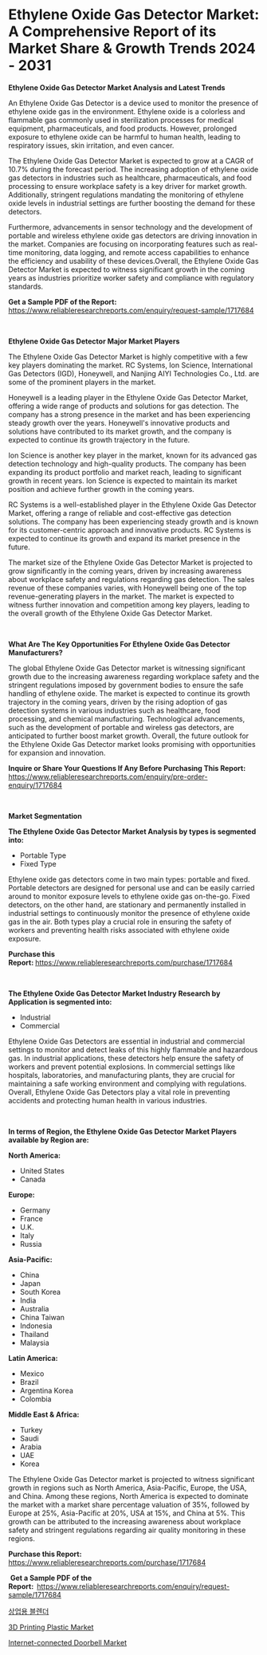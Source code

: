 <p><h1>Ethylene Oxide Gas Detector Market: A Comprehensive Report of its Market Share & Growth Trends 2024 - 2031</h1></p><p><strong>Ethylene Oxide Gas Detector Market Analysis and Latest Trends</strong></p>
<p><p>An Ethylene Oxide Gas Detector is a device used to monitor the presence of ethylene oxide gas in the environment. Ethylene oxide is a colorless and flammable gas commonly used in sterilization processes for medical equipment, pharmaceuticals, and food products. However, prolonged exposure to ethylene oxide can be harmful to human health, leading to respiratory issues, skin irritation, and even cancer.</p><p>The Ethylene Oxide Gas Detector Market is expected to grow at a CAGR of 10.7% during the forecast period. The increasing adoption of ethylene oxide gas detectors in industries such as healthcare, pharmaceuticals, and food processing to ensure workplace safety is a key driver for market growth. Additionally, stringent regulations mandating the monitoring of ethylene oxide levels in industrial settings are further boosting the demand for these detectors.</p><p>Furthermore, advancements in sensor technology and the development of portable and wireless ethylene oxide gas detectors are driving innovation in the market. Companies are focusing on incorporating features such as real-time monitoring, data logging, and remote access capabilities to enhance the efficiency and usability of these devices.Overall, the Ethylene Oxide Gas Detector Market is expected to witness significant growth in the coming years as industries prioritize worker safety and compliance with regulatory standards.</p></p>
<p><strong>Get a Sample PDF of the Report:&nbsp;</strong> <a href="https://www.reliableresearchreports.com/enquiry/request-sample/1717684">https://www.reliableresearchreports.com/enquiry/request-sample/1717684</a></p>
<p>&nbsp;</p>
<p><strong>Ethylene Oxide Gas Detector Major Market Players</strong></p>
<p><p>The Ethylene Oxide Gas Detector Market is highly competitive with a few key players dominating the market. RC Systems, Ion Science, International Gas Detectors (IGD), Honeywell, and Nanjing AIYI Technologies Co., Ltd. are some of the prominent players in the market.</p><p>Honeywell is a leading player in the Ethylene Oxide Gas Detector Market, offering a wide range of products and solutions for gas detection. The company has a strong presence in the market and has been experiencing steady growth over the years. Honeywell's innovative products and solutions have contributed to its market growth, and the company is expected to continue its growth trajectory in the future.</p><p>Ion Science is another key player in the market, known for its advanced gas detection technology and high-quality products. The company has been expanding its product portfolio and market reach, leading to significant growth in recent years. Ion Science is expected to maintain its market position and achieve further growth in the coming years.</p><p>RC Systems is a well-established player in the Ethylene Oxide Gas Detector Market, offering a range of reliable and cost-effective gas detection solutions. The company has been experiencing steady growth and is known for its customer-centric approach and innovative products. RC Systems is expected to continue its growth and expand its market presence in the future.</p><p>The market size of the Ethylene Oxide Gas Detector Market is projected to grow significantly in the coming years, driven by increasing awareness about workplace safety and regulations regarding gas detection. The sales revenue of these companies varies, with Honeywell being one of the top revenue-generating players in the market. The market is expected to witness further innovation and competition among key players, leading to the overall growth of the Ethylene Oxide Gas Detector Market.</p></p>
<p>&nbsp;</p>
<p><strong>What Are The Key Opportunities For Ethylene Oxide Gas Detector Manufacturers?</strong></p>
<p><p>The global Ethylene Oxide Gas Detector market is witnessing significant growth due to the increasing awareness regarding workplace safety and the stringent regulations imposed by government bodies to ensure the safe handling of ethylene oxide. The market is expected to continue its growth trajectory in the coming years, driven by the rising adoption of gas detection systems in various industries such as healthcare, food processing, and chemical manufacturing. Technological advancements, such as the development of portable and wireless gas detectors, are anticipated to further boost market growth. Overall, the future outlook for the Ethylene Oxide Gas Detector market looks promising with opportunities for expansion and innovation.</p></p>
<p><strong>Inquire or Share Your Questions If Any Before Purchasing This Report:</strong> <a href="https://www.reliableresearchreports.com/enquiry/pre-order-enquiry/1717684">https://www.reliableresearchreports.com/enquiry/pre-order-enquiry/1717684</a></p>
<p>&nbsp;</p>
<p><strong>Market Segmentation</strong></p>
<p><strong>The Ethylene Oxide Gas Detector Market Analysis by types is segmented into:</strong></p>
<p><ul><li>Portable Type</li><li>Fixed Type</li></ul></p>
<p><p>Ethylene oxide gas detectors come in two main types: portable and fixed. Portable detectors are designed for personal use and can be easily carried around to monitor exposure levels to ethylene oxide gas on-the-go. Fixed detectors, on the other hand, are stationary and permanently installed in industrial settings to continuously monitor the presence of ethylene oxide gas in the air. Both types play a crucial role in ensuring the safety of workers and preventing health risks associated with ethylene oxide exposure.</p></p>
<p><strong>Purchase this Report:&nbsp;</strong><a href="https://www.reliableresearchreports.com/purchase/1717684">https://www.reliableresearchreports.com/purchase/1717684</a></p>
<p>&nbsp;</p>
<p><strong>The Ethylene Oxide Gas Detector Market Industry Research by Application is segmented into:</strong></p>
<p><ul><li>Industrial</li><li>Commercial</li></ul></p>
<p><p>Ethylene Oxide Gas Detectors are essential in industrial and commercial settings to monitor and detect leaks of this highly flammable and hazardous gas. In industrial applications, these detectors help ensure the safety of workers and prevent potential explosions. In commercial settings like hospitals, laboratories, and manufacturing plants, they are crucial for maintaining a safe working environment and complying with regulations. Overall, Ethylene Oxide Gas Detectors play a vital role in preventing accidents and protecting human health in various industries.</p></p>
<p>&nbsp;</p>
<p><strong>In terms of Region, the Ethylene Oxide Gas Detector Market Players available by Region are:</strong></p>
<p>
    <p> <strong> North America: </strong>
        <ul>
            <li>United States</li>
            <li>Canada</li>
        </ul>
        </p> 
    <p> <strong> Europe: </strong>
        <ul>
            <li>Germany</li>
            <li>France</li>
            <li>U.K.</li>
            <li>Italy</li>
            <li>Russia</li>
        </ul>
        </p> 
    <p> <strong> Asia-Pacific: </strong>
        <ul>
            <li>China</li>
            <li>Japan</li>
            <li>South Korea</li>
            <li>India</li>
            <li>Australia</li>
            <li>China Taiwan</li>
            <li>Indonesia</li>
            <li>Thailand</li>
            <li>Malaysia</li>
        </ul>
        </p> 
    <p> <strong> Latin America: </strong>
        <ul>
            <li>Mexico</li>
            <li>Brazil</li>
            <li>Argentina Korea</li>
            <li>Colombia</li>
        </ul>
        </p> 
    <p> <strong> Middle East & Africa: </strong>
        <ul>
            <li>Turkey</li>
            <li>Saudi</li>
            <li>Arabia</li>
            <li>UAE</li>
            <li>Korea</li>
        </ul>
    </p>
    </p>
<p><p>The Ethylene Oxide Gas Detector market is projected to witness significant growth in regions such as North America, Asia-Pacific, Europe, the USA, and China. Among these regions, North America is expected to dominate the market with a market share percentage valuation of 35%, followed by Europe at 25%, Asia-Pacific at 20%, USA at 15%, and China at 5%. This growth can be attributed to the increasing awareness about workplace safety and stringent regulations regarding air quality monitoring in these regions.</p></p>
<p><strong>Purchase this Report: </strong><a href="https://www.reliableresearchreports.com/purchase/1717684">https://www.reliableresearchreports.com/purchase/1717684</a></p>
<p>&nbsp;<strong>Get a Sample PDF of the Report:&nbsp;&nbsp;</strong><a href="https://www.reliableresearchreports.com/enquiry/request-sample/1717684">https://www.reliableresearchreports.com/enquiry/request-sample/1717684</a></p>
<p><strong></strong></p>
<p><p><a href="https://medium.com/@sillysally687568/%EC%83%81%EC%97%85%EC%9A%A9-%EB%B8%94%EB%A0%8C%EB%8D%94-%EC%8B%9C%EC%9E%A5-%EB%B6%84%EC%84%9D-%EB%B0%8F-%ED%81%AC%EA%B8%B0-%EC%98%88%EC%B8%A1%EC%9D%80-2024%EB%85%84%EB%B6%80%ED%84%B0-2031%EB%85%84%EA%B9%8C%EC%A7%80%EC%9D%98-%EA%B8%B0%EA%B0%84%EC%9D%84-%EB%8C%80%EC%83%81%EC%9C%BC%EB%A1%9C-%ED%95%98%EA%B3%A0-%EC%9E%88%EC%8A%B5%EB%8B%88%EB%8B%A4-ad2675be592f">상업용 블렌더</a></p><p><a href="https://florentine-yuzu-f42.notion.site/3D-Printing-Plastic-Market-Size-Growing-and-Forecasted-for-period-from-2024-2031-and-provides-comp-6561121e04084faaabdf2faa7fc8bc31">3D Printing Plastic Market</a></p><p><a href="https://github.com/rahu1506/Market-Research-Report-List-3/blob/main/internet-connected-doorbell-market.md">Internet-connected Doorbell Market</a></p></p>
